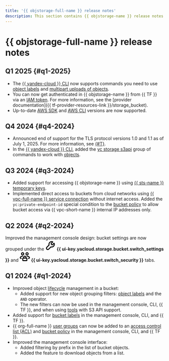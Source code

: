 ```yaml
---
title: '{{ objstorage-full-name }} release notes'
description: This section contains {{ objstorage-name }} release notes.
---
```


# {{ objstorage-full-name }} release notes


## Q1 2025 {#q1-2025}

* The [{{ yandex-cloud }} CLI](../cli/quickstart.md) now supports commands you need to use [object labels](./concepts/tags.md#object-tags) and [multipart uploads of objects](./concepts/multipart.md).
* You can now get authenticated in {{ objstorage-name }} from {{ TF }} via an [IAM token](../iam/concepts/authorization/iam-token.md). For more information, see the [provider documentation]({{ tf-provider-resources-link }}/storage_bucket).
* Up-to-date [AWS SDK](./tools/sdk/index.md) and [AWS CLI](./tools/aws-cli.md) versions are now supported.

## Q4 2024 {#q4-2024}

* Announced end of support for the TLS protocol versions 1.0 and 1.1 as of July 1, 2025. For more information, see [{#T}](./concepts/tls.md).
* In the [{{ yandex-cloud }} CLI](../cli/quickstart.md), added the [yc storage s3api](../cli/cli-ref/storage/cli-ref/s3api/index.md) group of commands to work with [objects](./concepts/object.md).

## Q3 2024 {#q3-2024}

* Added support for accessing {{ objstorage-name }} using [{{ sts-name }} temporary keys](./operations/buckets/create-sts-key.md).
* Implemented direct access to buckets from cloud networks using [{{ vpc-full-name }} service connection](./operations/buckets/access-via-vpc.md) without internet access. Added the `yc:private-endpoint-id` special condition to the [bucket policy](./security/policy.md) to allow bucket access via {{ vpc-short-name }} internal IP addresses only.

## Q2 2024 {#q2-2024}

Improved the management console design: bucket settings are now grouped under the ![image](../_assets/console-icons/wrench.svg) **{{ ui-key.yacloud.storage.bucket.switch_settings }}** and ![image](../_assets/console-icons/persons-lock.svg) **{{ ui-key.yacloud.storage.bucket.switch_security }}** tabs.

## Q1 2024 {#q1-2024}

* Improved object [lifecycle](./concepts/lifecycles.md) management in a bucket:
  * Added support for new object grouping filters: [object labels](./concepts/tags.md#object-tags) and the `AND` operator.
  * The new filters can now be used in the management console, CLI, {{ TF }}, and when using [tools](./tools/) with S3 API support.
* Added support for [bucket labels](./concepts/tags.md#bucket-tags) in the management console, CLI, and {{ TF }}.
* {{ org-full-name }} [user groups](../organization/concepts/groups.md) can now be added to an [access control list (ACL)](./security/acl.md) and [bucket policy](./security/policy.md) in the management console, CLI, and {{ TF }}.
* Improved the management console interface:
  * Added filtering by prefix in the list of bucket objects.
  * Added the feature to download objects from a list.
